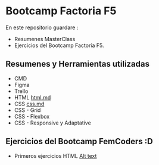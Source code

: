# Bootcamp Factoria F5

En este repositorio guardare : 
- Resumenes MasterClass
- Ejercicios del Bootcamp Factoría F5.

## Resumenes y Herramientas utilizadas


- CMD 
- Figma
- Trello
- HTML [html.md](./HTML%20y%20CSS/html.md)
- CSS [css.md](./HTML%20y%20CSS/css.md)
- CSS - Grid
- CSS - Flexbox
- CSS - Responsive y Adaptative


## Ejercicios del Bootcamp FemCoders :D

- Primeros ejercicios HTML [Alt text](./HTML%20y%20CSS/2-Ejercicio%20HTML%20babysteps/ejercicio2.md)
